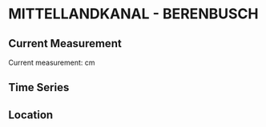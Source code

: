 # MITTELLANDKANAL - BERENBUSCH

## Current Measurement

Current measurement: <Value topic="rivers/pegel-online/MLK/BERENBUSCH/measurementValue"/> cm

## Time Series

<TimeSeries topic="rivers/pegel-online/MLK/BERENBUSCH/measurementValue" period="week" />

## Location

<WorldMap>
  <Marker lat="52.294948467237035" lon="8.990630381569474" labelTopic="rivers/pegel-online/MLK/BERENBUSCH" />
</WorldMap>
